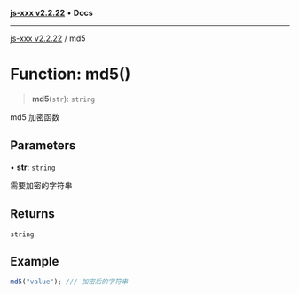[**js-xxx v2.2.22**](../README.md) • **Docs**

***

[js-xxx v2.2.22](../README.md) / md5

# Function: md5()

> **md5**(`str`): `string`

md5 加密函数

## Parameters

• **str**: `string`

需要加密的字符串

## Returns

`string`

## Example

```ts
md5("value"); /// 加密后的字符串
```
